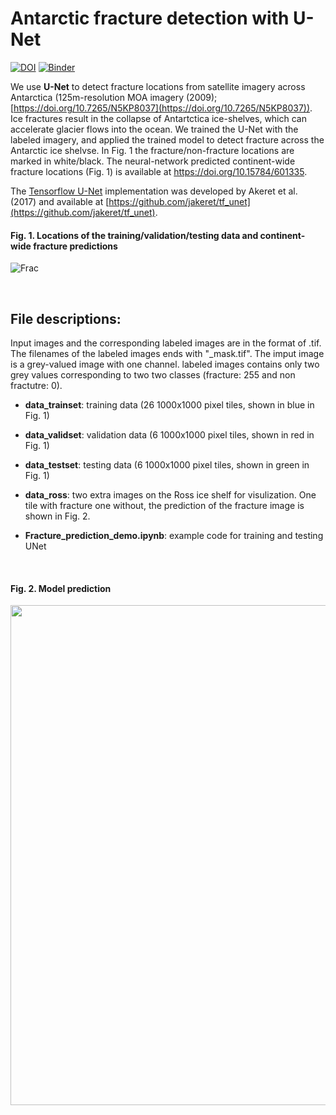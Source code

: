# Antarctic fracture detection with U-Net
[![DOI](https://zenodo.org/badge/259829938.svg)](https://zenodo.org/badge/latestdoi/259829938)
[![Binder](https://mybinder.org/badge_logo.svg)](https://mybinder.org/v2/gh/chingyaolai/Antarctic-fracture-detection/master)

We use **U-Net** to detect fracture locations from satellite imagery across Antarctica (125m-resolution MOA imagery (2009); [https://doi.org/10.7265/N5KP8037](https://doi.org/10.7265/N5KP8037)). Ice fractures result in the collapse of Antartctica ice-shelves, which can accelerate glacier flows into the ocean. We trained the U-Net with the labeled imagery, and applied the trained model to detect fracture across the Antarctic ice shelvse. In Fig. 1 the fracture/non-fracture locations are marked in white/black. The neural-network predicted continent-wide fracture locations (Fig. 1) is available at https://doi.org/10.15784/601335.

The [Tensorflow U-Net](https://tf-unet.readthedocs.io/en/latest/installation.html) implementation was developed by Akeret et al. (2017) and available at [https://github.com/jakeret/tf_unet](https://github.com/jakeret/tf_unet). 

#### Fig. 1. Locations of the training/validation/testing data and continent-wide fracture predictions
![Frac](https://github.com/chingyaolai/Antarctic-fracture-detection/blob/master/images/dataloc.PNG)

<br/>

## File descriptions:
Input images and the corresponding labeled images are in the format of .tif. The filenames of the labeled images ends with "_mask.tif". The imput image is a grey-valued image with one channel. labeled images contains only two grey values corresponding to two two classes (fracture: 255 and non fractutre: 0).

- **data_trainset**: training data (26 1000x1000 pixel tiles, shown in blue in Fig. 1)

- **data_validset**: validation data (6 1000x1000 pixel tiles, shown in red in Fig. 1)

- **data_testset**: testing data (6 1000x1000 pixel tiles, shown in green in Fig. 1)

- **data_ross**: two extra images on the Ross ice shelf for visulization. One tile with fracture one without, the prediction of the fracture image is shown in Fig. 2.

- **Fracture_prediction_demo.ipynb**: example code for training and testing UNet
<br/>

#### Fig. 2. Model prediction
<img src="https://github.com/chingyaolai/Antarctic-fracture-detection/blob/master/images/test.png" width="800">
